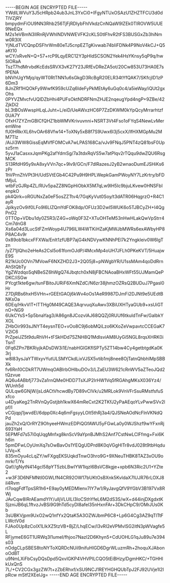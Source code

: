 -----BEGIN AGE ENCRYPTED FILE-----
YWdlLWVuY3J5cHRpb24ub3JnL3YxCi0+IFgyNTUxOSAzU1ZHZTFCU3d0dTlVZjRY
bmpydmFiOU9NN3Rhb256TjFjRDIybFhIVkdzCnNQaW9lZEk0TlROVW5UUE9NeEQx
M2s1eVBmN3lIRnRjVWhINDVNWEVFK2cKLS0tIFhvR2tFS3BUSGxZb3hiNmw0R3lX
YjNLdTVCQnpDSFhrWm80eTJ5cnpEZTgKivwab74bIiFDNk4P9NoV4kCJ+Q5aKt10
wCY/xRveN+Q+57+rcP9LqyERC12Y3pHldSCSON2Yek4HsYKnsy5qP9q/hw5IORaA
TszT7hdMrvbdKcEdsSRVX3vK27Y23JRfEvDReZA5ot/20Cw853U73HA0E7sfPENA
bNVhUgYMjq/qyWT0RtTNN1u6sGkgD3RcBgR20ELR34tYfQAK7/SKfcjID1zP6Dm3
8JnZRf1HQOkFy9WwfK959cUZq6IdeFyPkMEtAy6uGq0c4/a5ieWay/iQUt2gxOhs
0PYVZMvcfvUQlDZbHhi4PUFsOktNDRFNmZHJE2nqeugYpd4ngP+9ZBe/42ZjkDi2
bL3tBOsWwspHLqLJuht+L/eiD/UeAWxzHC6P7ZzDKWM0kYpQcyMrrarhtzf0UA7Y
OfxH7ZYZmGBICfQHZ1bbWMVKrivuvnni+NSRT3Vt4Fso1oFYqS4NewLvMeremWne
fU0HRkrXL6hvOAr68Vfw14+ToXNy5xB8f7S9Uwx6I3j5cxX/IfHXMGpMu2MM7Tlz
/AiJi3WW8GissEqMVfFOMCvA7wLPAS168Ca/vJv9FNqJ5PNT4zQ81bsF0Upsz5rm
5yvJ1aCasxxJqmPKg2afYdmSg/7a3tdxRqVS5w7atPlqv2rTQqu9dwZQU6RsgMCK
S13RfdH95y9xA8xyVVn7qc+9lv9/GCn/F7dlRazesJ2yB2wnaoDumEJSHiKs6zPr
1hVPrnZhVPt3H/UdSVtEGb4C42Pu9H9HPLWepkGamPWoyNY7LzKrtry/bFDtMjuL
wtbFzGJRp4ZL/RUv5paZZ8NGpHiObkX5M7qLw9lH5Ic9bjuLKvew0HNSFbIenpkO
pk4Qirk+oRGUNxZa0eF5osZZTtv4/7GqKyVut0Soy/t3dATR06HqgrzO+R4C1ayR
JplkyzOv9if0LFo9l6LIZQmYdFOK8dp/OFUz3D2wI5WUK6o5TJBCyZH+I4QgPnG2
0TTOp+VDbu1dy0Z5R3/Z4G+oWq0F3Z+XTuOHTeM53nHwHLakQwVpStrr4Cm7dnG8
Xs6a04d3LucStFZmWoyp4U796lLW4WTKiHZaKjMWJbMWRs6exAWbyHP8P8AC4v9r
0x89ob1bkcxFFXWa/EnIt1zfUBP7ajG4kNDVywKNNhPEl7k2Yngkleiv0W6lgTzn
/yZ71jIQho2eHeAs2Csl5o61fomOJdP/4McxMp4oUH7JFLh0PKeKVT/5HuajwE9S
R21kUc0OVn7MVowF6NXZHD2J3+2Q05j8+pNWgbYR/U1ssMAm4qoDdRrnAhStQbTy
YgZWzdqoSqNBeSZ6hWgQ74Jbqtch0xN8jFBCNAoaBHxWFt55UJMamQePDKC/iSGw
PYcgt1kte6gw/tunFBitoJURiF6XmNZdC/N6zr38jhmzOZRsQ2BUDuJ7Pgasl0Hr
Z7DjRBs6hxH5VHn+rGEEtGAOj6kWv4oOs1AeR9987DJmFi2DJNt9e5UEdtBNKsOa
6DEq/HkvVlT+ITTHg0M49CAQE3AqrvuqXuAwv3XBiUXHTyaGUb9+xsUiGTnO+NG9
6UkCYsS+5p5bnaYag3/A86gn8JCozvlAJ68QQZj0RUUf6tkuldTnFw/GalbkYXOL
ZHbOir993sJNYT4eysnTEO+vOo8C9j6obMQiLzo6KXoZeVwpavtcCCEGaK7V2iC6
PrZpeiJZ5t9duRhVH+tFSkHDd7SZNH8Q1MdIsviAM8UyGi5NGL8rqsXHRK0iTsnT
0Fq6ZPn7BKRiyjkADsDW3i1E/nabHGIGKfISPTy5ZT14bw4Cy4getbtgdKa0K3rj
w8l83ysJaYTWxyvYutULSMYCkdLixVJSX5vtib1mj8nee8OjTatnQhbhIMpSBBXk
fv6Rn10CDkRT7UWmqOABIrbOHlbuDOv3/LZaEU3W621cRnWV5aZTeoJQd2tQzvue
AQ6u4ABbfj773vZa1rnQMe0HDD7TsXJP2IrHW1Vq5fRGAhgMKsX036Yz4/WUnh5d
QULqw6GNjW/jsLdACtVhcwdBy7D89vCIVk/u2MRLok9VnVFrSsuRMstfsfuSxfco
u4DyaKeg2TnRVnQyGstjbh1kwX64mReCxt2K2TKfJ2yPaAEqoYLvPwwSVv2lpf/I
vCGjqpj1jwvdEl/6dpp0Xc4q6mFgsyyLOlt5thRj3a4/QJSNeAOdNcFlnVKNdQPd
jauZh2xQ/OrRYZ9OhyeeHWmzEDPiQGfAWU5yFGwLa0y0WJShzf9wYFxnRj693YaH
5EPMFd7s57i0qUqgMnfxg8knScV9aYpnBJMhS2Anf7CstNwLClFfmg+Fxi6Kh6in
5pmDFwLOyUmXq7sOwBavOs1YEQgUDPrd8K0qVGgHlTr8vdJ028t9tbHqdulJVq+K
835mOyu4cLqZY/wFXgqEKSUqkdTnwO3hro9G+9XNeuTHBK8TAZ3xOU9omrkrT/Ys
Qaf//gNytN414gcl58pYT5zbLBwIYW1lqzI6BsVC8kgje+xpb6N3Ric2U1+YZte2
+w3F3D6NFMNtI0GWLfN4CR92OW17bUKtOsBXnk5KvldaX7lUJR76rLOXJ8il4Rvm
rI7oqgFdfTpsSR1h6+E9ay0yMEDMlenv7IY7w1/RyJavgQfV9YGbV3B197Vx8RWj
JAvCqw8IRrAEamdYlY/ulIjVLUlLl3loCSthYfeL6M2dS3S/wX+d44injDXgdxtK
SjzniJB6qL1ftvzJvBSi9G9hTd5cyDI8afel35nHxnFAr+3DkCHpC9/OMrJUs0Kb
3sUBKVjpm9UxO2wQ1nfYx2QtaK5A3OZWJbmP6C8+Lp6G4Cg3AZ9qTlTtFLWctV0d
FJAo0Up8zCoIX1LlkXZ5tzVB+BjZ/LhqECw/I3vRI2eVPMvlSG2itN3pWVagfe5L
RFjymeE6GT1URWq3l1umeI/fhjoo7Nazl2D6Khyn5+CdUOHLG1qJu89u7e394s03
nOdgCLpSBES8toNYToXQRDcNUil9nifuHIGD6DgrWLuzmRh+2hoquXJAbonoOdBT
u9NmLXiFbCsyDQsDpd5QxvIGKP4VHVPILCQO5tEiBHzy/DgmHKC/+TGHHlkUxQnS
7L/+CV2CGx3gzZW7t+zZbERhxf/xSU9NCJ1REYHGHQUbTpJ2FJ92UVje1l2IpRcw
mStf2XEelJg=
-----END AGE ENCRYPTED FILE-----

